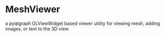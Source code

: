 # MeshViewer
a pyqtgraph GLViewWidget based viewer utility for viewing mesh, adding images, or text to the 3D view.
